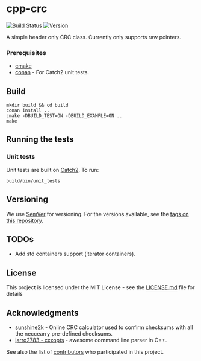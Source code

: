 # cpp-crc

[![Build Status](https://travis-ci.com/lokraszewski/cpp-crc.svg?branch=master)](https://travis-ci.com/lokraszewski/cpp-crc) [![Version](https://img.shields.io/badge/version-1.1.0-blue.svg)](https://github.com/lokraszewski/cpp-crc/tags)

A simple header only CRC class. Currently only supports raw pointers.

### Prerequisites
* [cmake](https://cmake.org/)
* [conan](https://conan.io/) - For Catch2 unit tests.

## Build
```
mkdir build && cd build
conan install ..
cmake -DBUILD_TEST=ON -DBUILD_EXAMPLE=ON ..
make
```

## Running the tests

### Unit tests
Unit tests are built on [Catch2](https://github.com/catchorg/Catch2). To run:

```
build/bin/unit_tests
```

## Versioning
We use [SemVer](http://semver.org/) for versioning. For the versions available, see the [tags on this repository](https://github.com/lokraszewski/cpp-crc/tags).

## TODOs
* Add std containers support (iterator containers).


## License
This project is licensed under the MIT License - see the [LICENSE.md](LICENSE.md) file for details

## Acknowledgments
* [sunshine2k](http://www.sunshine2k.de/coding/javascript/crc/crc_js.html) - Online CRC calculator used to confirm checksums with all the neccearry pre-defined checksums.
* [jarro2783 - cxxopts](https://github.com/jarro2783/cxxopts) - awesome command line parser in C++. 

See also the list of [contributors](https://github.com/lokraszewski/cpp-crc/contributors) who participated in this project.
